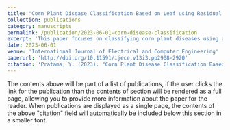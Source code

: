 ```yaml
---
title: "Corn Plant Disease Classification Based on Leaf using Residual Networks-9 Architecture"
collection: publications
category: manuscripts
permalink: /publication/2023-06-01-corn-disease-classification
excerpt: 'This paper focuses on classifying corn plant diseases using a deep learning model.'
date: 2023-06-01
venue: 'International Journal of Electrical and Computer Engineering'
paperurl: 'http://doi.org/10.11591/ijece.v13i3.pp2908-2920'
citation: 'Pratama, Y. (2023). "Corn Plant Disease Classification Based on Leaf using Residual Networks-9 Architecture." <i>International Journal of Electrical and Computer Engineering</i>. 13(3).'
---
```


The contents above will be part of a list of publications, if the user clicks the link for the publication than the contents of section will be rendered as a full page, allowing you to provide more information about the paper for the reader. When publications are displayed as a single page, the contents of the above "citation" field will automatically be included below this section in a smaller font.
